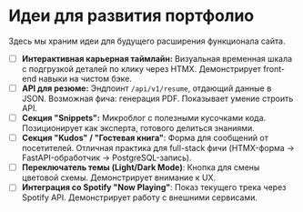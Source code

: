 # Идеи для развития портфолио

Здесь мы храним идеи для будущего расширения функционала сайта.

- [ ] **Интерактивная карьерная таймлайн:** Визуальная временная шкала с подгрузкой деталей по клику через HTMX. Демонстрирует front-end навыки на чистом бэке.
- [ ] **API для резюме:** Эндпоинт `/api/v1/resume`, отдающий данные в JSON. Возможная фича: генерация PDF. Показывает умение строить API.
- [ ] **Секция "Snippets":** Микроблог с полезными кусочками кода. Позиционирует как эксперта, готового делиться знаниями.
- [ ] **Секция "Kudos" / "Гостевая книга"**: Форма для сообщений от посетителей. Отличная практика для full-stack фичи (HTMX-форма -> FastAPI-обработчик -> PostgreSQL-запись).
- [ ] **Переключатель темы (Light/Dark Mode)**: Кнопка для смены цветовой схемы. Демонстрирует внимание к UX.
- [ ] **Интеграция со Spotify "Now Playing"**: Показ текущего трека через Spotify API. Демонстрирует работу с внешними сервисами.